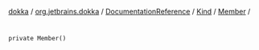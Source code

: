 [dokka](../../../../index.md) / [org.jetbrains.dokka](../../../index.md) / [DocumentationReference](../../index.md) / [Kind](../index.md) / [Member](index.md) / [<init>](_init_.md)

# <init>

```
private Member()
```
